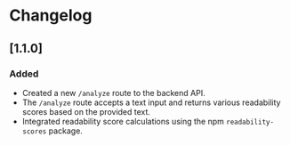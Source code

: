 # Changelog

## [1.1.0]
### Added
- Created a new `/analyze` route to the backend API.
- The `/analyze` route accepts a text input and returns various readability scores based on the provided text.
- Integrated readability score calculations using the npm `readability-scores` package. 